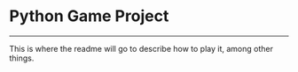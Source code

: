 # Python Game Project

____________________________


This is where the readme will go to describe how to play it, among other things.

